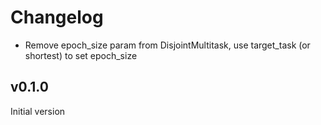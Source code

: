# Changelog

 - Remove epoch_size param from DisjointMultitask, use target_task (or shortest) to set epoch_size

## v0.1.0

Initial version

